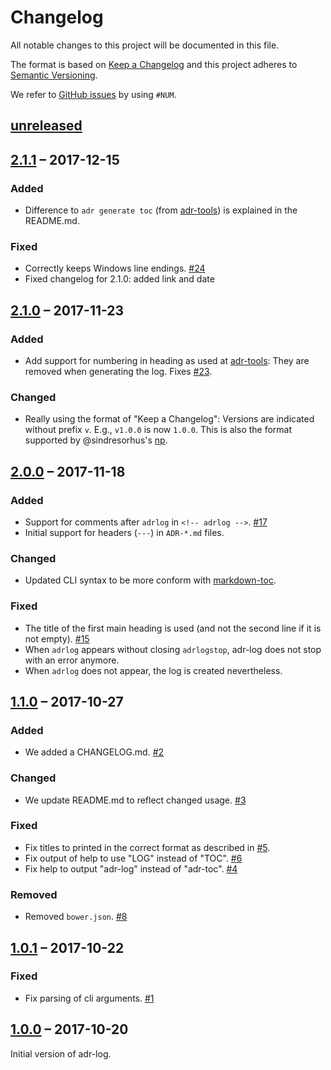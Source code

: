 # Changelog
All notable changes to this project will be documented in this file.

The format is based on [Keep a Changelog](http://keepachangelog.com/en/1.0.0/)
and this project adheres to [Semantic Versioning](http://semver.org/spec/v2.0.0.html).

We refer to [GitHub issues](https://github.com/adr/adr-log/issues) by using `#NUM`.

## [unreleased]

## [2.1.1] – 2017-12-15

### Added

- Difference to `adr generate toc` (from [adr-tools](https://github.com/npryce/adr-tools)) is explained in the README.md.

### Fixed

- Correctly keeps Windows line endings. [#24](https://github.com/adr/adr-log/issues/24)
- Fixed changelog for 2.1.0: added link and date

## [2.1.0] – 2017-11-23

### Added

- Add support for numbering in heading as used at [adr-tools](https://github.com/npryce/adr-tools):
  They are removed when generating the log.
  Fixes [#23](https://github.com/adr/adr-log/issues/23).

### Changed

- Really using the format of "Keep a Changelog": Versions are indicated without prefix `v`.
  E.g., `v1.0.0` is now `1.0.0`.
  This is also the format supported by @sindresorhus's [np](https://github.com/sindresorhus/np).

## [2.0.0] – 2017-11-18

### Added
- Support for comments after `adrlog` in `<!-- adrlog -->`. [#17](https://github.com/adr/adr-log/issues/17)
- Initial support for headers (`---`) in `ADR-*.md` files.

### Changed
- Updated CLI syntax to be more conform with [markdown-toc](https://github.com/jonschlinkert/markdown-toc).

### Fixed
- The title of the first main heading is used (and not the second line if it is not empty). [#15](https://github.com/adr/adr-log/issues/15)
- When `adrlog` appears without closing `adrlogstop`, adr-log does not stop with an error anymore.
- When `adrlog` does not appear, the log is created nevertheless.

## [1.1.0] – 2017-10-27

### Added
- We added a CHANGELOG.md. [#2](https://github.com/adr/adr-log/issues/2)

### Changed
- We update README.md to reflect changed usage. [#3](https://github.com/adr/adr-log/issues/3)

### Fixed 
- Fix titles to printed in the correct format as described in [#5](https://github.com/adr/adr-log/issues/5).
- Fix output of help to use "LOG" instead of "TOC". [#6](https://github.com/adr/adr-log/issues/6)
- Fix help to output "adr-log" instead of "adr-toc". [#4](https://github.com/adr/adr-log/issues/4)

### Removed
- Removed `bower.json`. [#8](https://github.com/adr/adr-log/issues/8)

## [1.0.1] – 2017-10-22

### Fixed
- Fix parsing of cli arguments. [#1](https://github.com/adr/adr-log/issues/1)

## [1.0.0] – 2017-10-20

Initial version of adr-log.

[unreleased]: https://github.com/adr/adr-log/compare/adr:2.1.1...master
[2.1.1]: https://github.com/adr/adr-log/compare/adr:2.1.0...2.1.1
[2.1.0]: https://github.com/adr/adr-log/compare/adr:2.0.0...2.1.0
[2.0.0]: https://github.com/adr/adr-log/compare/adr:1.1.0...2.0.0
[1.1.0]: https://github.com/adr/adr-log/compare/adr:1.0.1...1.1.0
[1.0.1]: https://github.com/adr/adr-log/compare/adr:1.0.0...1.0.1
[1.0.0]: https://github.com/adr/adr-log/compare/adr:360c142de47234334162691eb76a2509ea014199...1.0.0
